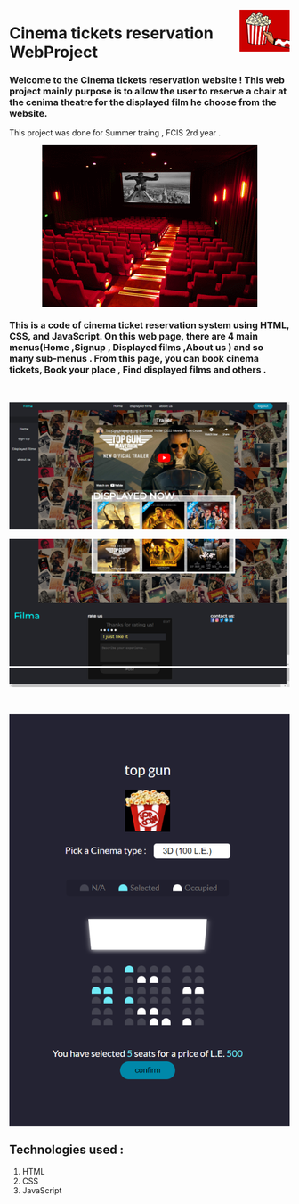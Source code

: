 <p><img align="right" src="https://github.com/abdalla-am/Cinema-tickets-reservation-WebProject/blob/main/readme_img/popcorn.gif" width="90" /></p>

# Cinema tickets reservation WebProject



### Welcome to the Cinema tickets reservation website ! This web project mainly purpose is to allow the user to reserve a chair at the cenima theatre for the displayed film he choose from the website.
 This project was done for Summer traing , FCIS 2rd year . 
 
<p align ="middle"><img align ="middle" src="https://github.com/abdalla-am/Cinema-tickets-reservation-WebProject/blob/main/readme_img/theatre.gif" width =""/></p>



### This is a code of cinema ticket reservation system using HTML, CSS, and JavaScript. On this web page, there are 4 main menus(Home ,Signup , Displayed films ,About us ) and so many sub-menus . From this page, you can book cinema tickets, Book your place , Find displayed films and others .

<br>

![picture alt](https://github.com/abdalla-am/Cinema-tickets-reservation-WebProject/blob/main/readme_img/Screen%201.png "Screen 1")

![picture alt](https://github.com/abdalla-am/Cinema-tickets-reservation-WebProject/blob/main/readme_img/Screen%202.png "Screen 2")
![picture alt](https://github.com/abdalla-am/Cinema-tickets-reservation-WebProject/blob/main/readme_img/Screen%203.png "Screen 3")

<br>

<p align ="middle"><img align ="middle" src="https://github.com/abdalla-am/Cinema-tickets-reservation-WebProject/blob/main/readme_img/Screen%204.png"/></p>

## Technologies used :
 1. HTML
 2. CSS
 3. JavaScript

